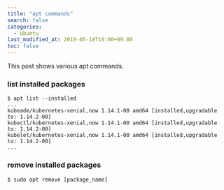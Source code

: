 ```yaml
---
title: "apt commands"
search: false
categories:
  - Ubuntu
last_modified_at: 2019-05-18T10:00+09:00
toc: false
---
```


This post shows various apt commands.

### list installed packages
```console
$ apt list --installed
...
kubeadm/kubernetes-xenial,now 1.14.1-00 amd64 [installed,upgradable to: 1.14.2-00]
kubectl/kubernetes-xenial,now 1.14.1-00 amd64 [installed,upgradable to: 1.14.2-00]
kubelet/kubernetes-xenial,now 1.14.1-00 amd64 [installed,upgradable to: 1.14.2-00]
...
```

### remove installed packages
```console
$ sudo apt remove [package_name]
